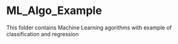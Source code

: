 # ML_Algo_Example
This folder contains Machine Learning agorithms with example of classification and regression
